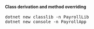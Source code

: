 <h4>Class derivation and method overriding</h4>

<pre>
dotnet new classlib -n PayrollLib
dotnet new console -n PayrollApp
</pre>

